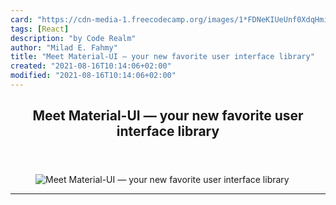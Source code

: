```yaml
---
card: "https://cdn-media-1.freecodecamp.org/images/1*FDNeKIUeUnf0XdqHmi7nsw.png"
tags: [React]
description: "by Code Realm"
author: "Milad E. Fahmy"
title: "Meet Material-UI — your new favorite user interface library"
created: "2021-08-16T10:14:06+02:00"
modified: "2021-08-16T10:14:06+02:00"
---
```

<div class="site-wrapper">
<main id="site-main" class="site-main outer">
<div class="inner">
<article class="post-full post tag-react tag-javascript tag-design tag-ux tag-web-development ">
<header class="post-full-header">
<h1 class="post-full-title">Meet Material-UI — your new favorite user interface library</h1>
</header>
<figure class="post-full-image">
<picture>
<source media="(max-width: 700px)" sizes="1px" srcset="data:image/gif;base64,R0lGODlhAQABAIAAAAAAAP///yH5BAEAAAAALAAAAAABAAEAAAIBRAA7 1w">
<source media="(min-width: 701px)" sizes="(max-width: 800px) 400px,
(max-width: 1170px) 700px,
1400px" srcset="https://cdn-media-1.freecodecamp.org/images/1*FDNeKIUeUnf0XdqHmi7nsw.png 300w,
https://cdn-media-1.freecodecamp.org/images/1*FDNeKIUeUnf0XdqHmi7nsw.png 600w,
https://cdn-media-1.freecodecamp.org/images/1*FDNeKIUeUnf0XdqHmi7nsw.png 1000w,
https://cdn-media-1.freecodecamp.org/images/1*FDNeKIUeUnf0XdqHmi7nsw.png 2000w">
<img onerror="this.style.display='none'" src="https://cdn-media-1.freecodecamp.org/images/1*FDNeKIUeUnf0XdqHmi7nsw.png" alt="Meet Material-UI — your new favorite user interface library">
</picture>
</figure>
<section class="post-full-content">
<div class="post-content medium-migrated-article">
</div>
<hr>
</section>
</article>
</div>
</main>
</div>
<!-- Google Tag Manager (noscript) -->
<!-- End Google Tag Manager (noscript) -->
